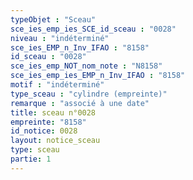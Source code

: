 ```yaml
---
typeObjet : "Sceau"
sce_ies_emp_ies_SCE_id_sceau : "0028"
niveau : "indéterminé"
sce_ies_EMP_n_Inv_IFAO : "8158"
id_sceau : "0028"
sce_ies_emp_NOT_nom_note : "N8158"
sce_ies_emp_ies_EMP_n_Inv_IFAO : "8158"
motif : "indéterminé"
type_sceau : "cylindre (empreinte)"
remarque : "associé à une date"
title: sceau n°0028
empreinte: "8158"
id_notice: 0028
layout: notice_sceau
type: sceau
partie: 1
---
```

